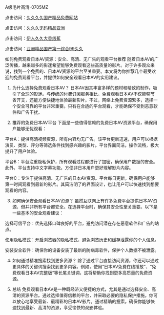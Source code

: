 
A级毛片高清-0705MZ

点击访问：<a href="https://heiliaoe8ajia.pages.dev">久久久久国产精品免费网站</a>

点击访问：<a href="https://heiliaoxqkkct.pages.dev">久久久无码精品亚洲</a>

点击访问：<a href="https://heiliaoxwd5i8.pages.dev">伊人久久大香线蕉</a>

点击访问：<a href="https://heiliaowt0d7p.pages.dev">亚洲精品国产第一综合99久久</a>




如何免费观看日本AV资源：安全、高清、无广告的观看平台推荐
随着日本AV的广泛传播，越来越多的影迷希望能够免费观看这些高质量的影片。对于许多观众来说，找到一个免费的、日本AV资源的平台至关重要。本文将为你推荐几个最受欢迎的免费观看平台，并提供如何安全观看日本AV的实用建议。

1. 为什么选择免费观看日本AV？
日本AV因其丰富多样的题材和精致的制作，吸引了全球的影迷。与传统的付费订阅服务相比，免费观看日本AV不仅能够节省开支，还能方便快捷地体验最新影片。不过，网络上免费资源繁多，选择一个安全可靠的平台非常重要。只有在合适的平台观看，才能确保不受到恶意软件和广告干扰。

2. 推荐的免费日本AV平台
下面是一些值得信赖的免费日本AV资源平台，确保用户能够无忧观看：

平台A：提供高清视频资源，所有内容均无广告。该平台更新迅速，用户可以根据演员、类型、评分等筛选条件找到感兴趣的影片。平台界面简洁，操作流畅，极大提升了用户体验。

平台B：平台注重隐私保护，所有观看过程都进行了加密，确保用户数据的安全。此外，平台支持中文字幕功能，方便非日本用户更好理解影片内容。

平台C：专注于提供高清、无广告的日本AV资源。平台每日更新，确保用户能够第一时间观看到最新的影片。其简洁明了的界面设计，也让用户可以快速找到想要观看的内容。

3. 如何确保安全观看日本AV资源？
虽然互联网上有许多免费平台提供日本AV资源，但并非所有平台都安全。在选择平台时，确保其安全性至关重要。以下是一些基本的安全观看建议：

选择可信平台：优先选择口碑良好的平台，避免访问潜在存在恶意软件和广告的站点。

使用隐私模式：开启浏览器的隐私模式，避免浏览历史和缓存泄露你的个人信息。

安装安全软件：确保你的设备安装了最新的防病毒软件，保护个人数据不被泄露。

4. 如何通过精准搜索找到更多资源？
除了通过平台直接访问资源，你还可以通过更具体的关键词搜索找到更多内容。例如，使用“日本AV免费在线播放”、“免费观看日本AV完整版”等长尾关键词，这将帮助你找到更多高质量的免费资源。

5. 总结
免费观看日本AV是一种既经济又便捷的方式，尤其是通过选择安全、高清的资源平台。通过选择值得信赖的平台，并采取必要的隐私保护措施，你可以放心地享受最新、最精彩的日本AV影片。通过精确的搜索，确保你能够快速找到最新、高清的资源，享受愉快的观影体验。








<span style="display:none;">[Canonical link]( https://github.com/nah20250709/432409 ）</span>
